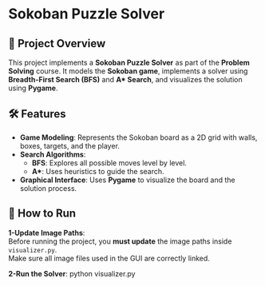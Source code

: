# Sokoban Puzzle Solver  

## 📌 Project Overview    
This project implements a **Sokoban Puzzle Solver** as part of the **Problem Solving** course. It models the **Sokoban game**, implements a solver using **Breadth-First Search (BFS)** and **A\* Search**, and visualizes the solution using **Pygame**.   

## 🛠 Features  
- **Game Modeling**: Represents the Sokoban board as a 2D grid with walls, boxes, targets, and the player.  
- **Search Algorithms**:  
  - **BFS**: Explores all possible moves level by level.  
  - **A\***: Uses heuristics to guide the search.  
- **Graphical Interface**: Uses **Pygame** to visualize the board and the solution process.  

## 🚀 How to Run  
**1-Update Image Paths**:  
Before running the project, you **must update** the image paths inside `visualizer.py`.  
Make sure all image files used in the GUI are correctly linked.  

**2-Run the Solver**:
python visualizer.py
